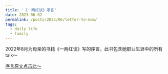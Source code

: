 ```yaml
---
title: '《一两红谈》序言'
date: 2023-06-02
permalink: /posts/2023/06/letter-to-mom/
tags:
  - daily life
  - family
---
```


2022年8月为母亲的书籍《一两红谈》写的序言，此书包含她职业生涯中的所有talk～

[序言原文点击此～](https://jyrao.github.io/files/letter_to_mom.pdf)